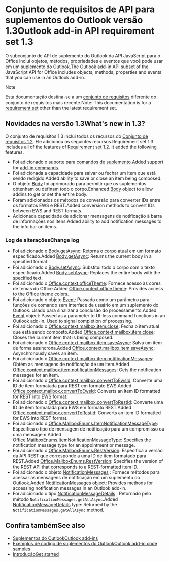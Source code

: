# <a name="outlook-add-in-api-requirement-set-13"></a><span data-ttu-id="46646-101">Conjunto de requisitos de API para suplementos do Outlook versão 1.3</span><span class="sxs-lookup"><span data-stu-id="46646-101">Outlook add-in API requirement set 1.3</span></span>

<span data-ttu-id="46646-102">O subconjunto de API de suplemento do Outlook da API JavaScript para o Office inclui objetos, métodos, propriedades e eventos que você pode usar em um suplemento do Outlook.</span><span class="sxs-lookup"><span data-stu-id="46646-102">The Outlook add-in API subset of the JavaScript API for Office includes objects, methods, properties and events that you can use in an Outlook add-in.</span></span>

> [!NOTE]
> <span data-ttu-id="46646-103">Esta documentação destina-se a um [conjunto de requisitos](/office/dev/add-ins/reference/requirement-sets/outlook-api-requirement-sets) diferente do conjunto de requisitos mais recente.</span><span class="sxs-lookup"><span data-stu-id="46646-103">Note: This documentation is for a [requirement set](/office/dev/add-ins/reference/requirement-sets/outlook-api-requirement-sets) other than the latest requirement set.</span></span> 

## <a name="whats-new-in-13"></a><span data-ttu-id="46646-104">Novidades na versão 1.3</span><span class="sxs-lookup"><span data-stu-id="46646-104">What's new in 1.3?</span></span>

<span data-ttu-id="46646-p101">O conjunto de requisitos 1.3 inclui todos os recursos do [Conjunto de requisitos 1.2](../requirement-set-1.2/outlook-requirement-set-1.2.md). Ele adicionou os seguintes recursos.</span><span class="sxs-lookup"><span data-stu-id="46646-p101">Requirement set 1.3 includes all of the features of [Requirement set 1.2](../requirement-set-1.2/outlook-requirement-set-1.2.md). It added the following features.</span></span>

- <span data-ttu-id="46646-107">Foi adicionado o suporte para [comandos de suplemento](https://docs.microsoft.com/outlook/add-ins/add-in-commands-for-outlook).</span><span class="sxs-lookup"><span data-stu-id="46646-107">Added support for [add-in commands](https://docs.microsoft.com/outlook/add-ins/add-in-commands-for-outlook).</span></span>
- <span data-ttu-id="46646-108">Foi adicionada a capacidade para salvar ou fechar um item que está sendo redigido.</span><span class="sxs-lookup"><span data-stu-id="46646-108">Added ability to save or close an item being composed.</span></span>
- <span data-ttu-id="46646-109">O objeto [Body](/javascript/api/outlook_1_3/office.body) foi aprimorado para permitir que os suplementos obtenham ou definam todo o corpo.</span><span class="sxs-lookup"><span data-stu-id="46646-109">Enhanced [Body](/javascript/api/outlook_1_3/office.body) object to allow addins to get or set the entire body.</span></span>
- <span data-ttu-id="46646-110">Foram adicionados os métodos de conversão para converter IDs entre os formatos EWS e REST.</span><span class="sxs-lookup"><span data-stu-id="46646-110">Added conversion methods to convert IDs between EWS and REST formats.</span></span>
- <span data-ttu-id="46646-111">Adicionada capacidade de adicionar mensagens de notificação à barra de informações nos itens.</span><span class="sxs-lookup"><span data-stu-id="46646-111">Added ability to add notification messages to the info bar on items.</span></span>

### <a name="change-log"></a><span data-ttu-id="46646-112">Log de alterações</span><span class="sxs-lookup"><span data-stu-id="46646-112">Change log</span></span>

- <span data-ttu-id="46646-113">Foi adicionado o [Body.getAsync](/javascript/api/outlook_1_3/office.body#getasync-coerciontype--options--callback-): Retorna o corpo atual em um formato especificado.</span><span class="sxs-lookup"><span data-stu-id="46646-113">Added [Body.getAsync](/javascript/api/outlook_1_3/office.body#getasync-coerciontype--options--callback-): Returns the current body in a specified format.</span></span>
- <span data-ttu-id="46646-114">Foi adicionado o [Body.setAsync](/javascript/api/outlook_1_3/office.body#setasync-data--options--callback-): Substitui todo o corpo com o texto especificado.</span><span class="sxs-lookup"><span data-stu-id="46646-114">Added [Body.setAsync](/javascript/api/outlook_1_3/office.body#setasync-data--options--callback-): Replaces the entire body with the specified text.</span></span>
- <span data-ttu-id="46646-115">Foi adicionado o [Office.context.officeTheme](office.context.md#officetheme-object): Fornece acesso às cores de temas do Office.</span><span class="sxs-lookup"><span data-stu-id="46646-115">Added [Office.context.officeTheme](office.context.md#officetheme-object): Provides access to the Office theme colors.</span></span>
- <span data-ttu-id="46646-p102">Foi adicionado o objeto [Event](/javascript/api/office/office.addincommands.event): Passado como um parâmetro para funções de comando sem interface de usuário em um suplemento do Outlook. Usado para sinalizar a conclusão do processamento.</span><span class="sxs-lookup"><span data-stu-id="46646-p102">Added [Event](/javascript/api/office/office.addincommands.event) object: Passed as a parameter to UI-less command functions in an Outlook add-in. Used to signal completion of processing.</span></span>
- <span data-ttu-id="46646-118">Foi adicionado o [Office.context.mailbox.item.close](office.context.mailbox.item.md#close): Fecha o item atual que está sendo composto.</span><span class="sxs-lookup"><span data-stu-id="46646-118">Added [Office.context.mailbox.item.close](office.context.mailbox.item.md#close): Closes the current item that is being composed.</span></span>
- <span data-ttu-id="46646-119">Foi adicionado o [Office.context.mailbox.item.saveAsync](office.context.mailbox.item.md#saveasyncoptions-callback): Salva um item de forma assíncrona.</span><span class="sxs-lookup"><span data-stu-id="46646-119">Added [Office.context.mailbox.item.saveAsync](office.context.mailbox.item.md#saveasyncoptions-callback): Asynchronously saves an item.</span></span>
- <span data-ttu-id="46646-120">Foi adicionado o [Office.context.mailbox.item.notificationMessages](office.context.mailbox.item.md#notificationmessages-notificationmessagesjavascriptapioutlook13officenotificationmessages): Obtém as mensagens de notificação de um item.</span><span class="sxs-lookup"><span data-stu-id="46646-120">Added [Office.context.mailbox.item.notificationMessages](office.context.mailbox.item.md#notificationmessages-notificationmessagesjavascriptapioutlook13officenotificationmessages): Gets the notification messages for an item.</span></span>
- <span data-ttu-id="46646-121">Foi adicionado o [Office.context.mailbox.convertToEwsId](office.context.mailbox.md#converttoewsiditemid-restversion--string): Converte uma ID de item formatada para REST em formato EWS.</span><span class="sxs-lookup"><span data-stu-id="46646-121">Added [Office.context.mailbox.convertToEwsId](office.context.mailbox.md#converttoewsiditemid-restversion--string): Converts an item ID formatted for REST into EWS format.</span></span>
- <span data-ttu-id="46646-122">Foi adicionado o [Office.context.mailbox.convertToRestId](office.context.mailbox.md#converttorestiditemid-restversion--string): Converte uma ID de item formatada para EWS em formato REST.</span><span class="sxs-lookup"><span data-stu-id="46646-122">Added [Office.context.mailbox.convertToRestId](office.context.mailbox.md#converttorestiditemid-restversion--string): Converts an item ID formatted for EWS into REST format.</span></span>
- <span data-ttu-id="46646-123">Foi adicionado o [Office.MailboxEnums.ItemNotificationMessageType](/javascript/api/outlook_1_3/office.mailboxenums.itemnotificationmessagetype): Especifica o tipo de mensagem de notificação para um compromisso ou uma mensagem.</span><span class="sxs-lookup"><span data-stu-id="46646-123">Added [Office.MailboxEnums.ItemNotificationMessageType](/javascript/api/outlook_1_3/office.mailboxenums.itemnotificationmessagetype): Specifies the notification message type for an appointment or message.</span></span>
- <span data-ttu-id="46646-124">Foi adicionado o [Office.MailboxEnums.RestVersion](/javascript/api/outlook_1_3/office.mailboxenums.restversion): Especifica a versão da API REST que corresponde a uma ID de item formatado para REST.</span><span class="sxs-lookup"><span data-stu-id="46646-124">Added [Office.MailboxEnums.RestVersion](/javascript/api/outlook_1_3/office.mailboxenums.restversion): Specifies the version of the REST API that corresponds to a REST-formatted item ID.</span></span>
- <span data-ttu-id="46646-125">Foi adicionado o objeto [NotificationMessages](/javascript/api/outlook_1_3/office.notificationmessages) : Fornece métodos para acessar as mensagens de notificação em um suplemento do Outlook.</span><span class="sxs-lookup"><span data-stu-id="46646-125">Added [NotificationMessages](/javascript/api/outlook_1_3/office.notificationmessages) object: Provides methods for accessing notification messages in an Outlook add-in.</span></span>
- <span data-ttu-id="46646-126">Foi adicionado o tipo [NotificationMessageDetails](/javascript/api/outlook_1_3/office.notificationmessagedetails) : Retornado pelo método `NotificationMessages.getAllAsync`.</span><span class="sxs-lookup"><span data-stu-id="46646-126">Added [NotificationMessageDetails](/javascript/api/outlook_1_3/office.notificationmessagedetails) type: Returned by the `NotificationMessages.getAllAsync` method.</span></span>

## <a name="see-also"></a><span data-ttu-id="46646-127">Confira também</span><span class="sxs-lookup"><span data-stu-id="46646-127">See also</span></span>

- [<span data-ttu-id="46646-128">Suplementos do Outlook</span><span class="sxs-lookup"><span data-stu-id="46646-128">Outlook add-ins</span></span>](https://docs.microsoft.com/outlook/add-ins/)
- [<span data-ttu-id="46646-129">Exemplos de código de suplementos do Outlook</span><span class="sxs-lookup"><span data-stu-id="46646-129">Outlook add-in code samples</span></span>](https://developer.microsoft.com/outlook/gallery/?filterBy=Outlook,Samples,Add-ins)
- [<span data-ttu-id="46646-130">Introdução</span><span class="sxs-lookup"><span data-stu-id="46646-130">Get started</span></span>](https://docs.microsoft.com/outlook/add-ins/quick-start)